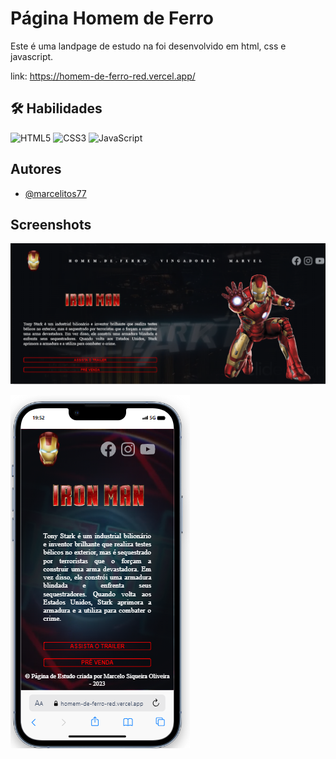
# Página Homem de Ferro

Este é uma landpage de estudo na foi desenvolvido em html, css e javascript.

link: https://homem-de-ferro-red.vercel.app/

## 🛠 Habilidades
![HTML5](https://img.shields.io/badge/html5-%23E34F26.svg?style=for-the-badge&logo=html5&logoColor=white)
![CSS3](https://img.shields.io/badge/css3-%231572B6.svg?style=for-the-badge&logo=css3&logoColor=white)
![JavaScript](https://img.shields.io/badge/javascript-%23323330.svg?style=for-the-badge&logo=javascript&logoColor=%23F7DF1E) 




## Autores

- [@marcelitos77](https://www.github.com/marcelitos77)


## Screenshots

![App Screenshot](https://github.com/Marcelitos77/HomemDeFerro/blob/main/homem%20de%20ferro1.png)

![App Screenshot](https://github.com/Marcelitos77/HomemDeFerro/blob/main/homem%20de%20ferro2.png)


